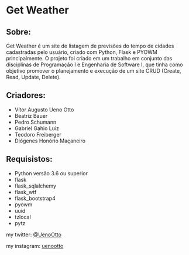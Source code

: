 <h1>Get Weather</h1>

<h2>Sobre: </h2>

<p>Get Weather é um site de listagem de previsões do tempo de cidades cadastradas pelo usuário, criado com Python, Flask e PYOWM principalmente. 
O projeto foi criado em um trabalho em conjunto das disciplinas de Programação I e Engenharia de Software I, que tinha como objetivo promover o 
planejamento e execução de um site CRUD (Create, Read, Update, Delete).</p>

<h2>Criadores: </h2>

<ul>
    <li>Vítor Augusto Ueno Otto</li>
    <li>Beatriz Bauer</li>
    <li>Pedro Schumann</li>
    <li>Gabriel Gahio Luiz</li>
    <li>Teodoro Freiberger</li>
    <li>Diógenes Honório Maçaneiro</li>
</ul>

<h2>Requisistos: </h2>

<ul>
    <li>Python versão 3.6 ou superior</li>
    <li>flask</li>
    <li>flask_sqlalchemy</li>
    <li>flask_wtf</li>
    <li>flask_bootstrap4</li>
    <li>pyowm</li>
    <li>uuid</li>
    <li>tzlocal</li>
    <li>pytz</li>
</ul>

my twitter:
[@UenoOtto](https://twitter.com/UenoOtto)

my instagram:
[uenootto](https://www.instagram.com/uenootto/)